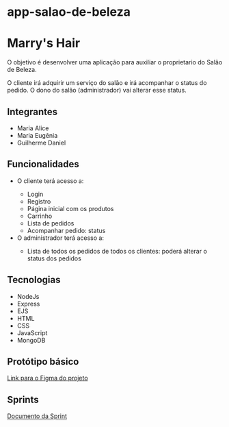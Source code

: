 # app-salao-de-beleza

<h1>Marry's Hair</h1>

<p>O objetivo é desenvolver uma aplicação para auxiliar o proprietario do Salão de Beleza.</p>
<p>O cliente irá adquirir um serviço do salão e irá acompanhar o status do pedido. O dono do salão (administrador) vai alterar esse status.</p>

<h2>Integrantes</h2>
<ul>
  <li>Maria Alice</li>
  <li>Maria Eugênia</li>
  <li>Guilherme Daniel</li>
</ul>

<h2>Funcionalidades</h2>
<ul>
    <li>O cliente terá acesso a:</li>
    <ul>
        <li>Login</li>
        <li>Registro</li>
        <li>Página inicial com os produtos</li>
        <li>Carrinho</li>
        <li>Lista de pedidos</li>
        <li>Acompanhar pedido: status</li>
    </ul>
    <li>O administrador terá acesso a:</li>
    <ul>
        <li>Lista de todos os pedidos de todos os clientes: poderá alterar o status dos pedidos</li>
    </ul>
</ul>

<h2>Tecnologias</h2>
<ul>
    <li>NodeJs</li>
    <li>Express</li>
    <li>EJS</li>
    <li>HTML</li>
    <li>CSS</li>
    <li>JavaScript</li>
    <li>MongoDB</li>
</ul>

<h2>Protótipo básico</h2>
<a href="https://www.figma.com/file/OHiizCgLrqorGv3J8UE8kE/Untitled?node-id=0%3A1">Link para o Figma do projeto<a/>
<!-- <img src="https://raw.githubusercontent.com/MariaAlice00/app-salao-de-beleza/main/documentos/Clientes.png"/> -->

<h2>Sprints</h2>
  <a href="https://github.com/MariaAlice00/app-salao-de-beleza/blob/main/documentos/Review%20Sprint%20-%20Marry%20Hair's.docx">Documento da Sprint</a>
